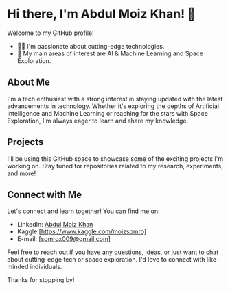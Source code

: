 # Hi there, I'm Abdul Moiz Khan! 👋

Welcome to my GitHub profile!

- 👨‍💻 I'm passionate about cutting-edge technologies.
- 🌟 My main areas of interest are AI & Machine Learning and Space Exploration.

## About Me

I'm a tech enthusiast with a strong interest in staying updated with the latest advancements in technology. Whether it's exploring the depths of Artificial Intelligence and Machine Learning or reaching for the stars with Space Exploration, I'm always eager to learn and share my knowledge.

## Projects

I'll be using this GitHub space to showcase some of the exciting projects I'm working on. Stay tuned for repositories related to my research, experiments, and more!

## Connect with Me

Let's connect and learn together! You can find me on:

- LinkedIn: [Abdul Moiz Khan](https://www.linkedin.com/in/moiz-khan-353b1a260/)
- Kaggle:[https://www.kaggle.com/moizsomro]
- E-mail: [somrox009@gmail.com]

Feel free to reach out if you have any questions, ideas, or just want to chat about cutting-edge tech or space exploration. I'd love to connect with like-minded individuals.

Thanks for stopping by!

